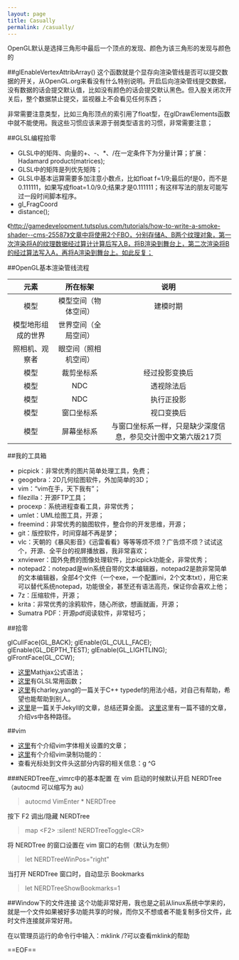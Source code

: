```yaml
---
layout: page
title: Casually
permalink: /casually/
---
```


OpenGL默认是选择三角形中最后一个顶点的发现、颜色为该三角形的发现与颜色的

##glEnableVertexAttribArray()
这个函数就是个显存向渲染管线是否可以提交数据的开关，从OpenGL.org来看没有什么特别说明。开启后向渲染管线提交数据，没有数据的话会提交默认值，比如没有颜色的话会提交默认黑色。但入股关闭次开关后，整个数据禁止提交，监视器上不会看见任何东西；

非常需要注意类型，比如三角形顶点的索引用了float型，在glDrawElements函数中就不能使用。我这些习惯应该来源于弱类型语言的习惯，非常需要注意；

##GLSL编程拾零

* GLSL中的矩阵、向量的+、-、\*、/在一定条件下为分量计算；扩展：
Hadamard product(matrices);
* GLSL中的矩阵是列优先矩阵；
* GLSL中基本运算需要多加注意小数点，比如float f=1/9;最后的f是0，而不是0.111111，如果写成float=1.0/9.0;结果才是0.111111；有这样写法的朋友可能写过一段时间脚本程序。
* gl_FragCoord
* distance();


《http://gamedevelopment.tutsplus.com/tutorials/how-to-write-a-smoke-shader--cms-25587》文章中将使用2个FBO，分别存储A、B两个纹理对象，第一次渲染将A的纹理数据经过算计计算后写入B，将B渲染到舞台上，第二次渲染将B的经过算法写入A，再将A渲染到舞台上。如此反复；

##OpenGL基本渲染管线流程

|元素|所在标架|说明|
|:----:|:----:|:-----:|
|模型|模型空间（物体空间）|建模时期|
|模型地形组成的世界|世界空间（全局空间）||
|照相机、观察者|眼空间（照相机空间）||
|模型|裁剪坐标系|经过投影变换后|
|模型|NDC|透视除法后|
|模型|NDC|执行正投影|
|模型|窗口坐标系|视口变换后|
|模型|屏幕坐标系|与窗口坐标系一样，只是缺少深度信息，参见交计图中文第六版217页|

##我的工具箱

* picpick：非常优秀的图片简单处理工具，免费；
* geogebra：2D几何绘图软件，外加简单的3D；
* vim：“vim在手，天下我有”；
* filezilla：开源FTP工具；
* procexp：系统进程查看工具，非常优秀；
* umlet：UML绘图工具，开源；
* freemind：非常优秀的脑图软件，整合你的开发思维，开源；
* git：版控软件，时间穿越不再是梦；
* vlc：天朝的《暴风影音》《迅雷看看》等等等烦不烦？广告烦不烦？试试这个，开源、全平台的视屏播放器，我非常喜欢；
* xnviewer：国外免费的图像处理软件，比picpick功能全，非常优秀；
* notepad2：notepad是win系统自带的文本编辑器，notepad2是款非常简单的文本编辑器，全部4个文件（一个exe，一个配置ini，2个文本txt），用它来可以替代系统notepad，功能很全，甚至还有语法高亮，保证你会喜欢上他；
* 7z：压缩软件，开源；
* krita：非常优秀的涂鸦软件，随心所欲，想画就画，开源；
* Sumatra PDF：开源pdf阅读软件，非常轻巧；

##拾零



glCullFace(GL_BACK);
glEnable(GL_CULL_FACE);
glEnable(GL_DEPTH_TEST);
glEnable(GL_LIGHTLING);
glFrontFace(GL_CCW);

* [这里][3]Mathjax公式语法；
* [这里][5]有GLSL常用函数；
* [这里][1]有charley_yang的一篇关于C++ typedef的用法小结，对自己有帮助，希望也能帮助到别人。
* [这里][2]是一篇关于Jekyll的文章，总结还算全面。
[这里][4]这里有一篇不错的文章，介绍vs中各种路径。

##vim

* [这里][url2]有个介绍vim字体相关设置的文章；
* [这里][url1]有个介绍vim录制功能的：
* 查看光标处到文件头这部分内容的相关信息：g ^G

###NERDTree在\_vimrc中的基本配置
在 vim 启动的时候默认开启 NERDTree（autocmd 可以缩写为 au）

>autocmd VimEnter * NERDTree

按下 F2 调出/隐藏 NERDTree

>map \<F2\> :silent! NERDTreeToggle\<CR\>

将 NERDTree 的窗口设置在 vim 窗口的右侧（默认为左侧）

>let NERDTreeWinPos="right"

当打开 NERDTree 窗口时，自动显示 Bookmarks

>let NERDTreeShowBookmarks=1


##Window下的文件连接
这个功能非常好用，我也是之前从linux系统中学来的，就是一个文件如果被好多功能共享的时候，而你又不想或者不能复制多份文件，此时文件连接就非常好用。

在以管理员运行的命令行中输入：mklink /?可以查看mklink的帮助


==EOF==

[1]:http://www.cnblogs.com/charley_yang/archive/2010/12/15/1907384.html
[2]:http://higrid.net/c-art-blog_jekyll.htm
[3]:http://mlworks.cn/posts/introduction-to-mathjax-and-latex-expression/
[4]:http://blog.csdn.net/lp310018931/article/details/47991759
[5]:http://blog.csdn.net/hgl868/article/details/7876257

[url1]:http://www.cnblogs.com/sunyubo/archive/2010/09/15/2282123.html
[url2]:http://vim.wikia.com/wiki/Setting_the_font_in_the_GUI
